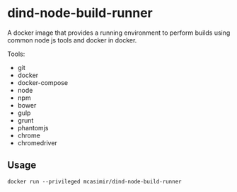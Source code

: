 # dind-node-build-runner

A docker image that provides a running environment to perform builds using common node
js tools and docker in docker.

Tools:

- git
- docker
- docker-compose
- node
- npm
- bower
- gulp
- grunt
- phantomjs
- chrome
- chromedriver

## Usage

```
docker run --privileged mcasimir/dind-node-build-runner
```
